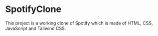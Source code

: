 # SpotifyClone
This project is a working clone of Spotify which is made of HTML, CSS, JavaScript and Tailwind CSS.
